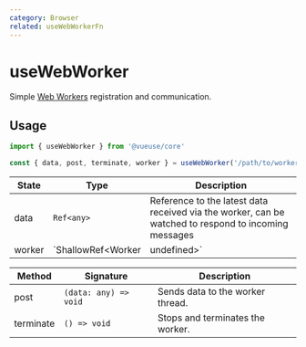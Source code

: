 ```yaml
---
category: Browser
related: useWebWorkerFn
---
```


# useWebWorker

Simple [Web Workers](https://developer.mozilla.org/en-US/docs/Web/API/Web_Workers_API/Using_web_workers) registration and communication.

## Usage

```js
import { useWebWorker } from '@vueuse/core'

const { data, post, terminate, worker } = useWebWorker('/path/to/worker.js')
```

| State | Type       | Description                                                                                          |
| ----- | ---------- | ---------------------------------------------------------------------------------------------------- |
| data  | `Ref<any>` | Reference to the latest data received via the worker, can be watched to respond to incoming messages |
| worker | `ShallowRef<Worker | undefined>` | Reference to the instance of the WebWorker |


| Method    | Signature             | Description                      |
| --------- | --------------------- | -------------------------------- |
| post      | `(data: any) => void` | Sends data to the worker thread. |
| terminate | `() => void`          | Stops and terminates the worker. |
